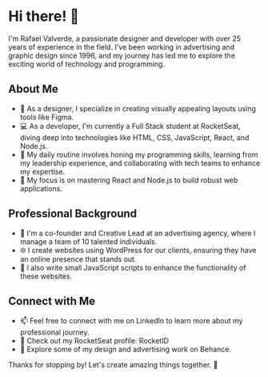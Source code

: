 # Hi there! 👋

I'm Rafael Valverde, a passionate designer and developer with over 25 years of experience in the field. I've been working in advertising and graphic design since 1996, and my journey has led me to explore the exciting world of technology and programming.

## About Me

- 🎨 As a designer, I specialize in creating visually appealing layouts using tools like Figma.
- 💻 As a developer, I'm currently a Full Stack student at RocketSeat, diving deep into technologies like HTML, CSS, JavaScript, React, and Node.js.
- 🌟 My daily routine involves honing my programming skills, learning from my leadership experience, and collaborating with tech teams to enhance my expertise.
- 🚀 My focus is on mastering React and Node.js to build robust web applications.

## Professional Background

- 👔 I'm a co-founder and Creative Lead at an advertising agency, where I manage a team of 10 talented individuals.
- 🌐 I create websites using WordPress for our clients, ensuring they have an online presence that stands out.
- 📜 I also write small JavaScript scripts to enhance the functionality of these websites.

## Connect with Me

- 📫 Feel free to connect with me on LinkedIn to learn more about my professional journey.
- 🚀 Check out my RocketSeat profile: RocketID
- 🎨 Explore some of my design and advertising work on Behance.

Thanks for stopping by! Let's create amazing things together. 🌟
